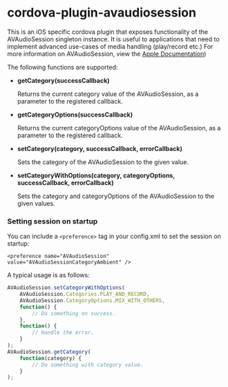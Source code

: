 cordova-plugin-avaudiosession
========================

This is an iOS specific cordova plugin that exposes functionality of the AVAudioSession singleton instance. It is useful to applications that need to implement advanced use-cases of media handling (play/record etc.) For more information on AVAudioSession, view the [Apple Documentation](https://developer.apple.com/library/ios/documentation/AVFoundation/Reference/AVAudioSession_ClassReference/Reference/Reference.html))

The following functions are supported:

 * **getCategory(successCallback)**
 
   Returns the current category value of the AVAudioSession, as a parameter to the registered callback.
   
 
 * **getCategoryOptions(successCallback)**
 
   Returns the current categoryOptions value of the AVAudioSession, as a parameter to the registered callback.
   
 
 * **setCategory(category, successCallback, errorCallback)**
 
   Sets the category of the AVAudioSession to the given value.
   
 
 * **setCategoryWithOptions(category, categoryOptions, successCallback, errorCallback)**
 
   Sets the category and categoryOptions of the AVAudioSession to the given values.

### Setting session on startup
You can include a `<preference>` tag in your config.xml to set the session on startup:

`<preference name="AVAudioSession" value="AVAudioSessionCategoryAmbient" />`

A typical usage is as follows:

```javascript
AVAudioSession.setCategoryWithOptions(
    AVAudioSession.Categories.PLAY_AND_RECORD,
	AVAudioSession.CategoryOptions.MIX_WITH_OTHERS,
	function() {
		// Do something on success.
	}, 
    function() {
		// Handle the error.
	}
);
AVAudioSession.getCategory(
	function(category) {
    	// Do something with category value.
    }
);
```

